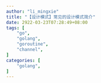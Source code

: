 ```yaml
---
author: "li_mingxie"
title: "【设计模式】常见的设计模式简介"
date: 2922-03-23T07:28:49+08:00
tags: [
    "go",
    "golang",
    "goroutine",
    "channel",
]
categories: [
    "golang",
]
---
```


